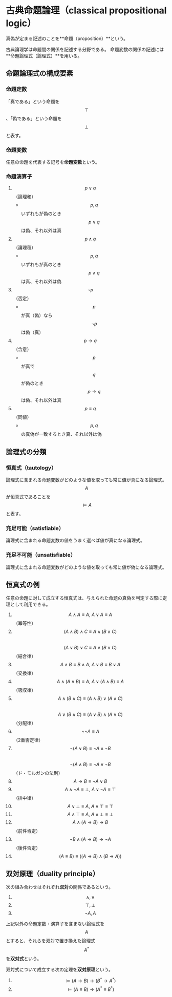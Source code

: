 # 古典命題論理（classical propositional logic）

真偽が定まる記述のことを**命題（proposition）**という。

古典論理学は命題間の関係を記述する分野である。
命題変数の関係の記述には**命題論理式（論理式）**を用いる。

## 命題論理式の構成要素

### 命題定数

「真である」という命題を $$\top$$、「偽である」という命題を $$\bot$$ と表す。

### 命題変数

任意の命題を代表する記号を**命題変数**という。

### 命題演算子

1. $$p \vee q$$（論理和）
    * $$p,q$$ いずれもが偽のとき $$p \vee q$$ は偽、それ以外は真
2. $$p \wedge q$$（論理積）
    * $$p,q$$ いずれもが真のとき $$p \wedge q$$ は真、それ以外は偽
3. $$\neg p$$（否定）
    * $$p$$ が真（偽）なら $$\neg p$$ は偽（真）
4. $$p \rightarrow q$$（含意）
    * $$p$$ が真で $$q$$ が偽のとき $$p \rightarrow q$$ は偽、それ以外は真
5. $$p \equiv q$$（同値）
    * $$p,q$$ の真偽が一致するとき真、それ以外は偽

## 論理式の分類

### 恒真式（tautology）

論理式に含まれる命題変数がどのような値を取っても常に値が真になる論理式。$$A$$ が恒真式であることを $$\models A$$ と表す。

### 充足可能（satisfiable）

論理式に含まれる命題変数の値をうまく選べば値が真になる論理式。

### 充足不可能（unsatisfiable）

論理式に含まれる命題変数がどのような値を取っても常に値が偽になる論理式。

## 恒真式の例

任意の命題に対して成立する恒真式は、与えられた命題の真偽を判定する際に定理として利用できる。

1. $$A \wedge A \equiv A, \ A \vee A \equiv A$$（冪等性）
2. $$(A \wedge B) \wedge C \equiv A \wedge (B \wedge C)$$<br>$$(A \vee B) \vee C \equiv A \vee (B \vee C)$$（結合律）
3. $$A \wedge B \equiv B \wedge A, \ A \vee B \equiv B \vee A$$（交換律）
4. $$A \wedge (A \vee B) \equiv A, \ A \vee (A \wedge B) \equiv A$$（吸収律）
5. $$A \wedge (B \wedge C) \equiv (A \wedge B) \vee (A \wedge C)$$<br>$$A \vee (B \wedge C) \equiv (A \vee B) \wedge (A \vee C)$$（分配律）
6. $$\neg \neg A \equiv A$$（2重否定律）
7. $$\neg (A \vee B) \equiv \neg A \wedge \neg B$$<br>$$\neg(A \wedge B) \equiv \neg A \vee \neg B$$（ド・モルガンの法則）
8. $$A \rightarrow B \equiv \neg A \vee B$$
9. $$A \wedge \neg A \equiv \bot, \ A \vee \neg A \equiv \top$$（排中律）
10. $$A \vee \bot \equiv A, \ A \vee \top \equiv \top$$
11. $$A \wedge \top \equiv A, \ A \wedge \bot \equiv \bot$$
12. $$A \wedge (A \rightarrow B) \rightarrow B$$（前件肯定）
13. $$\neg B \wedge (A \rightarrow B) \rightarrow \neg A$$（後件否定）
14. $$(A \equiv B) \equiv ((A \rightarrow B) \wedge (B \rightarrow A))$$

## 双対原理（duality principle）

次の組み合わせはそれぞれ**双対**の関係であるという。

1. $$\wedge, \vee$$
2. $$\top, \bot$$
3. $$\neg A, A$$

上記以外の命題定数・演算子を含まない論理式を $$A$$ とすると、それらを双対で置き換えた論理式 $$A^*$$ を**双対式**という。

双対式について成立する次の定理を**双対原理**という。

1. $$\models (A \rightarrow B) \rightarrow (B^* \rightarrow A^*)$$
2. $$\models (A \equiv B) \rightarrow (A^* \equiv B^*)$$
